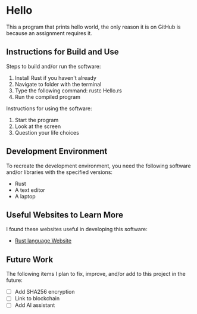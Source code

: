 # Hello

This a program that prints hello world, the only reason it is on GitHub is because an assignment requires it.


## Instructions for Build and Use

Steps to build and/or run the software:

1. Install Rust if you haven't already
2. Navigate to folder with the terminal
3. Type the following command: rustc Hello.rs
4. Run the compiled program

Instructions for using the software:

1. Start the program
2. Look at the screen
3. Question your life choices

## Development Environment 

To recreate the development environment, you need the following software and/or libraries with the specified versions:

* Rust
* A text editor
* A laptop

## Useful Websites to Learn More

I found these websites useful in developing this software:

* [Rust language Website](https://www.rust-lang.org/)

## Future Work

The following items I plan to fix, improve, and/or add to this project in the future:

* [ ] Add SHA256 encryption
* [ ] Link to blockchain
* [ ] Add AI assistant
